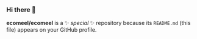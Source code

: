 ### Hi there 👋
**ecomeel/ecomeel** is a ✨ _special_ ✨ repository because its `README.md` (this file) appears on your GitHub profile.

